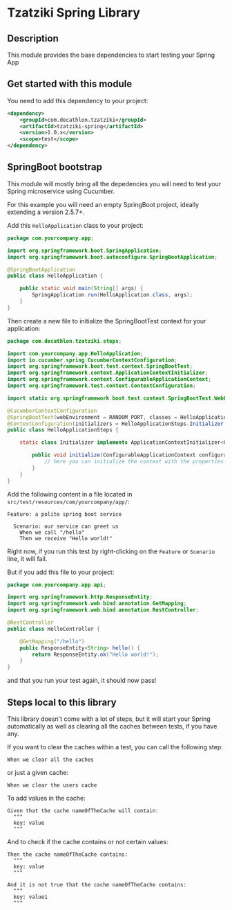 Tzatziki Spring Library
======

## Description

This module provides the base dependencies to start testing your Spring App

## Get started with this module

You need to add this dependency to your project:

```xml
<dependency>
    <groupId>com.decathlon.tzatziki</groupId>
    <artifactId>tzatziki-spring</artifactId>
    <version>1.0.x</version>
    <scope>test</scope>
</dependency>
```

## SpringBoot bootstrap

This module will mostly bring all the depedencies you will need to test your Spring microservice using Cucumber.

For this example you will need an empty SpringBoot project, ideally extending a version 2.5.7+.

Add this `HelloApplication` class to your project:

```java
package com.yourcompany.app;

import org.springframework.boot.SpringApplication;
import org.springframework.boot.autoconfigure.SpringBootApplication;

@SpringBootApplication
public class HelloApplication {

    public static void main(String[] args) {
        SpringApplication.run(HelloApplication.class, args);
    }
}
```

Then create a new file to initialize the SpringBootTest context for your application:

```java
package com.decathlon.tzatziki.steps;

import com.yourcompany.app.HelloApplication;
import io.cucumber.spring.CucumberContextConfiguration;
import org.springframework.boot.test.context.SpringBootTest;
import org.springframework.context.ApplicationContextInitializer;
import org.springframework.context.ConfigurableApplicationContext;
import org.springframework.test.context.ContextConfiguration;

import static org.springframework.boot.test.context.SpringBootTest.WebEnvironment.RANDOM_PORT;

@CucumberContextConfiguration
@SpringBootTest(webEnvironment = RANDOM_PORT, classes = HelloApplication.class)
@ContextConfiguration(initializers = HelloApplicationSteps.Initializer.class)
public class HelloApplicationSteps {

    static class Initializer implements ApplicationContextInitializer<ConfigurableApplicationContext> {

        public void initialize(ConfigurableApplicationContext configurableApplicationContext) {
            // here you can initialize the context with the properties needed by your application.
        }
    }
}
```

Add the following content in a file located in `src/test/resources/com/yourcompany/app/`:
```gherkin
Feature: a polite spring boot service 

  Scenario: our service can greet us
    When we call "/hello"
    Then we receive "Hello world!"
```

Right now, if you run this test by right-clicking on the `Feature` or `Scenario` line, it will fail.

But if you add this file to your project:
```java
package com.yourcompany.app.api;

import org.springframework.http.ResponseEntity;
import org.springframework.web.bind.annotation.GetMapping;
import org.springframework.web.bind.annotation.RestController;

@RestController
public class HelloController {

    @GetMapping("/hello")
    public ResponseEntity<String> hello() {
        return ResponseEntity.ok("Hello world!");
    }
}
```

and that you run your test again, it should now pass!

## Steps local to this library

This library doesn't come with a lot of steps, but it will start your Spring automatically 
as well as clearing all the caches between tests, if you have any.

If you want to clear the caches within a test, you can call the following step:
```gherkin
When we clear all the caches
```

or just a given cache:
```gherkin
When we clear the users cache
```

To add values in the cache:
```gherkin
Given that the cache nameOfTheCache will contain:
  """
  key: value
  """
```

And to check if the cache contains or not certain values:
```gherkin
Then the cache nameOfTheCache contains:
  """
  key: value
  """

And it is not true that the cache nameOfTheCache contains:
  """
  key: value1
  """
```
